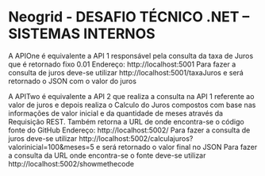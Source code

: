 # Neogrid - DESAFIO TÉCNICO .NET – SISTEMAS INTERNOS

A APIOne é equivalente a API 1 responsável pela consulta da taxa de Juros que é retornado fixo 0.01
Endereço: http://localhost:5001
Para fazer a consulta de juros deve-se utilizar http://localhost:5001/taxaJuros e será retornado o JSON com o valor do juros

A APITwo é equivalente a API 2 que realiza a consulta na API 1 referente ao valor de juros e depois realiza o Calculo do Juros compostos com base nas informações de valor inicial e da quantidade de meses através da Requisição REST. Também retorna a URL de onde encontra-se o código fonte do GitHub
Endereço: http://localhost:5002/
Para fazer a consulta de juros deve-se utilizar http://localhost:5002/calculajuros?valorinicial=100&meses=5 e será retornado o valor final no JSON
Para fazer a consulta da URL onde encontra-se o fonte deve-se utilizar http://localhost:5002/showmethecode